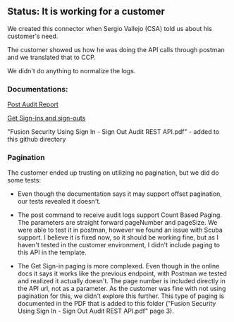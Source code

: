 <h2>Status: It is working for a customer</h2>

We created this connector when Sergio Vallejo (CSA) told us about his customer's need. 

The customer showed us how he was doing the API calls through postman and we translated that to CCP. 

We didn't do anything to normalize the logs. 

<h3>Documentations:</h3> 

[Post Audit Report](https://docs.oracle.com/en/cloud/saas/applications-common/24a/farca/op-fscmrestapi-fndauditrestservice-audittrail-getaudithistory-post.html)

[Get Sign-ins and sign-outs](https://docs.oracle.com/en/cloud/saas/applications-common/24a/farca/op-https-servername-oam-services-rest-access-api-v1-audit-events-get.html)

"Fusion Security Using Sign In - Sign Out Audit REST API.pdf" - added to this github directory

<h3>Pagination</h3>

The customer ended up trusting on utilizing no pagination, but we did do some tests:

* Even though the documentation says it may support offset pagination, our tests revealed it doesn't. 

* The post command to receive audit logs support Count Based Paging. The parameters are straight forward pageNumber and pageSize. 
We were able to test it in postman, however we found an issue with Scuba support.
I believe it is fixed now, so it should be working fine, but as I haven't tested in the customer environment, I didn't include paging to this API in the template.

* The Get Sign-in paging is more complexed. Even though in the online docs it says it works like the previous endpoint, with Postman we tested and realized it actually doesn't. 
The page number is included directly in the API url, not as a parameter. As the customer was fine with not using pagination for this, we didn't explore this further. 
This type of paging is documented in the PDF that is added to this folder ("Fusion Security Using Sign In - Sign Out Audit REST API.pdf" page 3).
